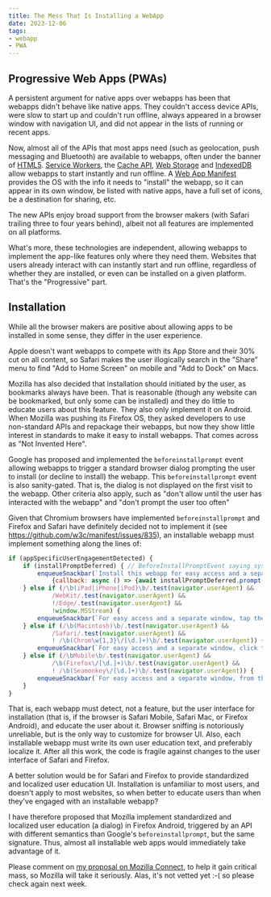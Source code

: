 ```yaml
---
title: The Mess That Is Installing a WebApp
date: 2023-12-06
tags:
- webapp
- PWA
---
```

## Progressive Web Apps (PWAs)

A persistent argument for native apps over webapps has been that webapps didn't behave like native apps.
They couldn't access device APIs,
were slow to start up and couldn't run offline,
always appeared in a browser window with navigation UI,
and did not appear in the lists of running or recent apps.

Now, almost all of the APIs that most apps need (such as geolocation, push messaging and Bluetooth)
are available to webapps, often under the banner of [HTML5](https://developer.mozilla.org/en-US/docs/Web/API).
[Service Workers](https://developer.mozilla.org/en-US/docs/Web/API/Service_Worker_API/Using_Service_Workers),
the [Cache API](https://developer.mozilla.org/en-US/docs/Web/API/Cache),
[Web Storage](https://developer.mozilla.org/en-US/docs/Web/API/Web_Storage_API) and [IndexedDB](https://developer.mozilla.org/en-US/docs/Web/API/IndexedDB_API) allow webapps to start instantly
and run offline.
A [Web App Manifest](https://developer.mozilla.org/en-US/docs/Web/Manifest) provides the OS with the info
it needs to "install" the webapp, so it can appear in its own window, be listed with native apps, have a full
set of icons, be a destination for sharing, etc.

The new APIs enjoy broad support from the browser makers (with Safari trailing three to four years behind),
albeit not all features are implemented on all platforms.

What's more, these technologies are independent, allowing webapps to implement the app-like features
only where they need them.  Websites that users already interact with can instantly start and run offline,
regardless of whether they are installed, or even can be installed on a given platform.
That's the "Progressive" part.

## Installation

While all the browser makers are positive about allowing apps to be installed in some sense, they differ
in the user experience.

Apple doesn't want webapps to compete with its App Store and their 30% cut on all content,
so Safari makes the user illogically search in the "Share" menu to find "Add to Home Screen" on mobile
and "Add to Dock" on Macs.

Mozilla has also decided that installation should initiated by the user, as bookmarks always have been.
That is reasonable (though any website can be bookmarked, but only some can be installed) and they do little to educate users about this feature.
They also only implement it on Android. When Mozilla was pushing its Firefox OS, they asked developers to
use non-standard APIs and repackage their webapps, but now they show little interest in standards to make it easy
to install webapps. That comes across as "Not Invented Here".

Google has proposed and implemented the `beforeinstallprompt` event allowing webapps to trigger a standard browser
dialog prompting the user to install (or decline to install) the webapp.
This `beforeinstallprompt` event is also sanity-gated.
That is, the dialog is not displayed on the first visit to the webapp. Other criteria also apply, such as
"don't allow until the user has interacted with the webapp" and "don't prompt the user too often"

Given that Chromium browsers have implemented `beforeinstallprompt`
and Firefox and Safari have definitely decided not to implement it (see https://github.com/w3c/manifest/issues/835),
an installable webapp must implement something along the lines of:

```JavaScript
if (appSpecificUserEngagementDetected) {
	if (installPromptDeferred) { // BeforeInstallPromptEvent saying system install prompt is available
		enqueueSnackbar(`Install this webapp for easy access and a separate window.`,
			{callback: async () => {await installPromptDeferred.prompt(); /* ... */}});
	} else if (/\b(iPad|iPhone|iPod)\b/.test(navigator.userAgent) &&
			/WebKit/.test(navigator.userAgent) &&
			!/Edge/.test(navigator.userAgent) &&
			!window.MSStream) {
		enqueueSnackbar(`For easy access and a separate window, tap the share button then "Add to Home Screen"`);
	} else if (/\b(Macintosh)\b/.test(navigator.userAgent) &&
			/Safari/.test(navigator.userAgent) &&
			! /\b(Chrom\w{1,3}\/[\d.]+)\b/.test(navigator.userAgent)) {
		enqueueSnackbar(`For easy access and a separate window, click the share button then "Add to Dock"`);
	} else if (/\bMobile\b/.test(navigator.userAgent) &&
			/\b(Firefox\/[\d.]+)\b/.test(navigator.userAgent) &&
			! /\b(Seamonkey\/[\d.]+)\b/.test(navigator.userAgent)) {
		enqueueSnackbar(`For easy access and a separate window, from the Firefox menu select "Install"`);
	}
}
```

That is, each webapp must detect, not a feature, but the user interface for installation
(that is, if the browser is Safari Mobile, Safari Mac, or Firefox Android), and educate the user about it.
Browser sniffing is notoriously unreliable, but is the only way to customize for browser UI.
Also, each installable webapp must write its own user education text, and preferably localize it.
After all this work, the code is fragile against changes to the user interface of Safari and Firefox.

A better solution would be for Safari and Firefox to provide standardized and localized user education UI.
Installation is unfamiliar to most users, and doesn't apply to most websites, so when better to educate users
than when they've engaged with an installable webapp?

I have therefore proposed that Mozilla implement standardized and localized user education (a dialog)
in Firefox Android, triggered by an API with different semantics than Google's `beforeinstallprompt`,
but the same signature.
Thus, almost all installable web apps would immediately take advantage of it.

Please comment on [my proposal on Mozilla Connect](https://connect.mozilla.org/t5/ideas/standardize-amp-localize-user-education-re-install-pwa-command/idi-p/46661),
to help it gain critical mass, so Mozilla will take it seriously.
Alas, it's not vetted yet :-( so please check again next week.
